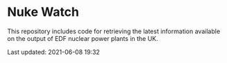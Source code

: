 # Nuke Watch

This repository includes code for retrieving the latest information available on the output of EDF nuclear power plants in the UK.

Last updated: 2021-06-08 19:32